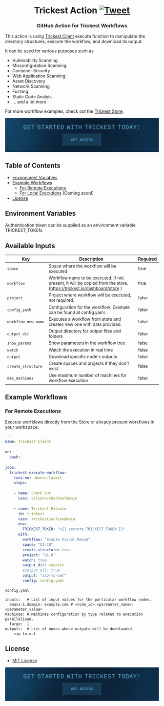 <h1 align="center">Trickest Action <a href="https://twitter.com/intent/tweet?text=GitHub%20Action%20for%20Trickest%20Workflows%20%40trick3st%0Ahttps%3A%2F%2Fgithub.com%2Ftrickest%2Faction&hashtags=infosec,recon,bugbountytips,redteam"><img src="https://img.shields.io/badge/Tweet--lightgrey?logo=twitter&style=social" alt="Tweet" height="20"/></a></h1>
<h3 align="center">GitHub Action for Trickest Workflows
</h3>


This action is using [Trickest Client](https://github.com/trickest/trickest-cli) execute function to manipulate the directory structures, execute the workflow, and download its output.

It can be used for various purposes such as 
* Vulnerability Scanning
* Misconfiguration Scanning
* Container Security
* Web Application Scanning
* Asset Discovery
* Network Scanning
* Fuzzing
* Static Code Analyis
* ... and a lot more

For more workflow examples, check out the [Trickest Store](https://trickest.io/dashboard/store).

[<img src="./banner.png" />](https://trickest-access.paperform.co/)

## Table of Contents

  - [Environment Variables](#environment-variables)
  - [Example Workflows](#example-workflows)
    - [For Remote Executions](#for-remote-executions)
    - [For Local Executions](#for-local-executions) (Coming soon!)
  - [License](#license)


## Environment Variables

Authentication token can be supplied as an environment variable TRICKEST_TOKEN.

## Available Inputs


| Key                 | Description                                                                                                             | Required |
| ------------------- | ------------------------------------------------------------------------------------------------------------------------| -------- |
| `space`             | Space where the workflow will be executed                                                                               | true     |
| `workflow`          | Workflow name to be executed. If not present, it will be copied from the store. (https://trickest.io/dashboard/store )  | true     |
| `project`           | Project where workflow will be executed, not required.                                                                  | false    |
| `config_path`       | Configuration for the workflow. Example can be found at config.yaml.                                                    | false    |
| `workflow_new_name` | Executes a workflow from store and creates new one with data provided.                                                  | false    |
| `output_dir`        | Output directory for output files and folders                                                                           | false    |
| `show_params`       | Show parameters in the workflow tree                                                                                    | false    |
| `watch`             | Watch the execution in real time                                                                                        | false    |
| `output`            | Download specific node's outputs                                                                                        | false    |
| `create_structure`  | Create spaces and projects if they don't exist.                                                                         | false    |
| `max_machines`      | Use maximum number of machines for workflow execution                                                                   | false    |


## Example Workflows

### For Remote Executions 

Execute worfklows directly from the Store or already present workflows in your workspace.

```yml
---
name: Trickest Client

on:
  push:

jobs:         
  trickest-execute-workflow:
    runs-on: ubuntu-latest
    steps:

    - name: Check Out
      uses: actions/checkout@main

    - name: Trickest Execute
      id: trickest
      uses: trickest/action@main
      env:
        TRICKEST_TOKEN: "${{ secrets.TRICKEST_TOKEN }}"
      with:
        workflow: "Simple Visual Recon"
        space: "CI-CD"
        create_structure: true
        project: "v1.0"
        watch: true
        output_dir: reports
        #output_all: true
        output: "zip-to-out"
        config: config.yaml
```

`config.yaml`

```
inputs:   # List of input values for the particular workflow nodes.
  amass-1.domain: example.com # <node_id>.<parameter_name>: <parameter_value>
machines: # Machines configuration by type related to execution parallelisam.
  large:  1
outputs:  # List of nodes whose outputs will be downloaded.
  - zip-to-out
```

## License

- [MIT License](https://github.com/trickest/action/blob/main/LICENSE)

[<img src="./banner.png" />](https://trickest-access.paperform.co/)
